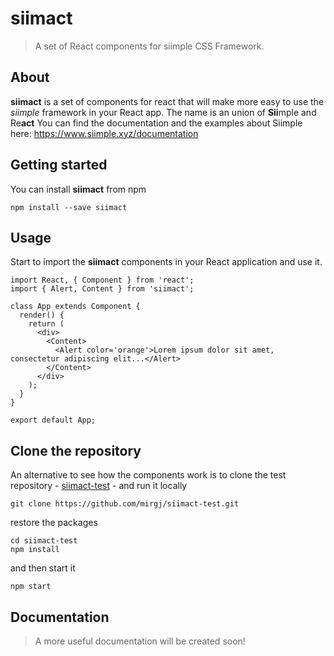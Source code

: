 # siimact
> A set of React components for siimple CSS Framework.  

## About
**siimact** is a set of components for react that will make more easy to use the _siimple_ framework in your React app. The name is an union of **Sii**mple and Re**act**
You can find the documentation and the examples about Siimple here: https://www.siimple.xyz/documentation

## Getting started
You can install **siimact** from npm

```
npm install --save siimact
```

## Usage
Start to import the **siimact** components in your React application and use it.

```
import React, { Component } from 'react';
import { Alert, Content } from 'siimact';

class App extends Component {
  render() {
    return (
      <div>
        <Content>
          <Alert color='orange'>Lorem ipsum dolor sit amet, consectetur adipiscing elit...</Alert>
        </Content>
      </div>
    );
  }
}

export default App;
```

## Clone the repository
An alternative to see how the components work is to clone the test repository - [siimact-test](https://github.com/mirgj/siimact-test) - and run it locally 

```
git clone https://github.com/mirgj/siimact-test.git
```

restore the packages

```
cd siimact-test
npm install 
```

and then start it

```
npm start
```

## Documentation

> A more useful documentation will be created soon!
